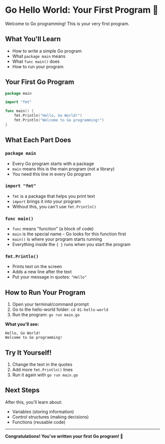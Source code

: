 # Go Hello World: Your First Program 🐹

Welcome to Go programming! This is your very first program.

## What You'll Learn

- How to write a simple Go program
- What `package main` means
- What `func main()` does
- How to run your program

## Your First Go Program

```go
package main

import "fmt"

func main() {
	fmt.Println("Hello, Go World!")
	fmt.Println("Welcome to Go programming!")
}
```

## What Each Part Does

### `package main`
- Every Go program starts with a package
- `main` means this is the main program (not a library)
- You need this line in every Go program

### `import "fmt"`
- `fmt` is a package that helps you print text
- `import` brings it into your program
- Without this, you can't use `fmt.Println()`

### `func main()`
- `func` means "function" (a block of code)
- `main` is the special name - Go looks for this function first
- `main()` is where your program starts running
- Everything inside the `{ }` runs when you start the program

### `fmt.Println()`
- Prints text on the screen
- Adds a new line after the text
- Put your message in quotes: `"Hello"`

## How to Run Your Program

1. Open your terminal/command prompt
2. Go to the hello-world folder: `cd 01-hello-world`
3. Run the program: `go run main.go`

**What you'll see:**
```
Hello, Go World!
Welcome to Go programming!
```

## Try It Yourself!

1. Change the text in the quotes
2. Add more `fmt.Println()` lines
3. Run it again with `go run main.go`

## Next Steps

After this, you'll learn about:
- Variables (storing information)
- Control structures (making decisions)
- Functions (reusable code)

---

**Congratulations! You've written your first Go program! 🎉** 
